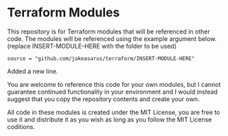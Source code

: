 # Terraform Modules

This repository is for Terraform modules that will be referenced in other code. The modules will be referenced using the example argument below. (replace INSERT-MODULE-HERE with the folder to be used)

```
source = "github.com/jakeasarus/terraform/INSERT-MODULE-HERE"
```

Added a new line.


You are welcome to reference this code for your own modules, but I cannot guarantee continued functionality in your environment and I would instead suggest that you copy the repository contents and create your own. 

All code in these modules is created under the MIT License, you are free to use it and distribute it as you wish as long as you follow the MIT License coditions. 